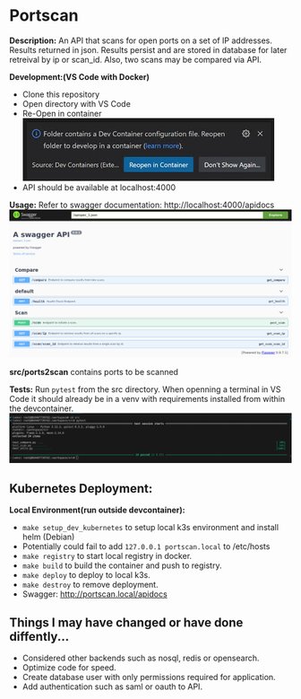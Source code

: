# Portscan

**Description:** An API that scans for open ports on a set of IP addresses. Results returned in json. Results persist and are stored in database for later retreival by ip or scan_id.  Also, two scans may be compared via API.

**Development:(VS Code with Docker)**

* Clone this repository
* Open directory with VS Code
* Re-Open in container ![Devcontainer](./img/devcontainer.jpeg)
* API should be available at localhost:4000

**Usage:** Refer to swagger documentation: http://localhost:4000/apidocs
![Swagger](./img/swagger.png)

**src/ports2scan** contains ports to be scanned

**Tests:** Run ```pytest``` from the src directory.  When openning a terminal in VS Code it should already be in a venv with requirements installed from within the devcontainer.
![pytest](./img/pytest.png)

## Kubernetes Deployment:

**Local Environment(run outside devcontainer):**

* ```make setup_dev_kubernetes``` to setup local k3s environment and install helm (Debian)
* Potentially could fail to add ```127.0.0.1 portscan.local``` to /etc/hosts
* ```make registry``` to start local registry in docker.
* ```make build``` to build the container and push to registry.
* ```make deploy``` to deploy to local k3s.
* ```make destroy``` to remove deployment.
* Swagger: http://portscan.local/apidocs

## Things I may have changed or have done diffently...

* Considered other backends such as nosql, redis or opensearch.
* Optimize code for speed.
* Create database user with only permissions required for application.
* Add authentication such as saml or oauth to API.
